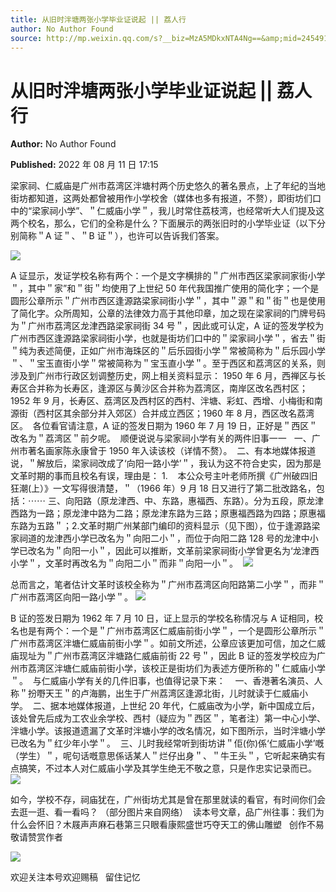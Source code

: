 ```yaml
---
title: 从旧时泮塘两张小学毕业证说起 || 荔人行
author: No Author Found
source: http://mp.weixin.qq.com/s?__biz=MzA5MDkxNTA4Ng==&amp;mid=2454912524&amp;idx=1&amp;sn=65d7f78c451fecace1adf6a7dc162423&amp;chksm=87a2366db0d5bf7b9dd8be5fca3e1eb519a3497f2b1265d9f4ed835445461b6b13151454943b#rd
---
```


# 从旧时泮塘两张小学毕业证说起 || 荔人行

**Author:** No Author Found

**Published:** 2022 年 08 月 11 日 17:15

梁家祠、仁威庙是广州市荔湾区泮塘村两个历史悠久的著名景点，上了年纪的当地街坊都知道，这两处都曾被用作小学校舍（媒体也多有报道，不赘），即街坊们口中的“梁家祠小学”、＂仁威庙小学＂，我儿时常住荔枝湾，也经常听大人们提及这两个校名，那么，它们的全称是什么？下面展示的两张旧时的小学毕业证（以下分别简称＂A 证＂、＂B 证＂），也许可以告诉我们答案。

![](https://mmbiz.qpic.cn/mmbiz_jpg/PJWG74pLsMbiagYIJw4PekOLHwvW2duuWhywDgjhCvZjLSraTDt5POULZRLF1SRmGCWZMDJ3u8SPiaxCL361Z67A/640)

A 证显示，发证学校名称有两个：一个是文字横排的＂广州市西区梁家祠家街小学＂，其中＂家”和＂街＂均使用了上世纪 50 年代我国推广使用的简化字；一个是圆形公章所示＂广州市西区逢源路梁家祠街小学＂，其中＂源＂和＂街＂也是使用了简化字。众所周知，公章的法律效力高于其他印章，加之现在梁家祠的门牌号码为＂广州市荔湾区龙津西路梁家祠街 34 号＂，因此或可认定，A 证的签发学校为广州市西区逢源路梁家祠街小学，也就是街坊们口中的＂梁家祠小学＂，省去＂街＂纯为表述简便，正如广州市海珠区的＂后乐园街小学＂常被简称为＂后乐园小学＂、＂宝玉直街小学＂常被简称为＂宝玉直小学＂。至于西区和荔湾区的关系，则涉及到广州市行政区划调整历史，网上相关资料显示： 1950 年 6 月，西禅区与长寿区合并称为长寿区，逢源区与黄沙区合并称为荔湾区，南岸区改名西村区；1952 年 9 月，长寿区、荔湾区及西村区的西村、泮塘、彩虹、西增、小梅街和南源街（西村区其余部分并入郊区）合并成立西区；1960 年 8 月，西区改名荔湾区。  各位看官请注意，A 证的签发日期为 1960 年 7 月 19 日，正好是＂西区＂改名为＂荔湾区＂前夕呢。  顺便说说与梁家祠小学有关的两件旧事一一   一、广州市著名画家陈永康曾于 1950 年入读该校（详情不赘）。  二、有本地媒体报道说，＂解放后，梁家祠改成了‘向阳一路小学’＂，我认为这不符合史实，因为那是文革时期的事而且校名有误，理由是： 1.    本公众号主叶老师所撰《广州破四旧狂潮(上）》一文写得很清楚，＂（1966 年）9 月 18 日又进行了第二批改路名，包括：⋯⋯ 三、向阳路（原龙津西、中、东路，惠福西、东路）。分为五段，原龙津西路为一路；原龙津中路为二路；原龙津东路为三路；原惠福西路为四路；原惠福东路为五路＂；2.文革时期广州某部门编印的资料显示（见下图），位于逢源路梁家祠道的龙津西小学已改名为＂向阳二小＂，而位于向阳二路 128 号的龙津中小学已改名为＂向阳一小＂，因此可以推断，文革前梁家祠街小学曾更名为‘龙津西小学＂，文革时再改名为＂向阳二小＂而非＂向阳一小＂。 
![](https://mmbiz.qpic.cn/mmbiz_jpg/PJWG74pLsMbiagYIJw4PekOLHwvW2duuWDibibBV0hZh0uQmh4d16zwK7xIiauqzh6mIrKOZ13tZAiccJnvkicC0jf5w/640)

总而言之，笔者估计文革时该校全称为＂广州市荔湾区向阳路第二小学＂，而非＂广州市荔湾区向阳一路小学＂。
![](https://mmbiz.qpic.cn/mmbiz_jpg/PJWG74pLsMbiagYIJw4PekOLHwvW2duuWgcUzs18zIJN4Vrua16vjyayWOPeZm477dMwv7uNID4kB4WALlcc9WA/640)

B 证的签发日期为 1962 年 7 月 10 日，证上显示的学校名称情况与 A 证相同，校名也是有两个：一个是＂广州市荔湾区仁威庙前街小学＂，一个是圆形公章所示＂广州市荔湾区泮塘仁威庙前街小学＂。如前文所述，公章应该更加可信，加之仁威庙现址为＂广州市荔湾区泮塘路仁威庙前街 22 号＂，因此 B 证的签发学校应为广州市荔湾区泮塘仁威庙前街小学，该校正是街坊们为表述方便所称的＂仁威庙小学＂。  与仁威庙小学有关的几件旧事，也值得记录下来：    一、香港著名演员、人称＂扮嘢天王＂的卢海鹏，出生于广州荔湾区逢源北街，儿时就读于仁威庙小学。  二、据本地媒体报道，上世纪 20 年代，仁威庙改为小学，新中国成立后，该处曾先后成为工农业余学校、西村（疑应为＂西区＂，笔者注）第一中心小学、泮塘小学。该报道遗漏了文革时泮塘小学的改名情况，如下图所示，当时泮塘小学已改名为＂红少年小学＂。  三、儿时我经常听到街坊讲＂佢(你)係‘仁威庙小学’嘅（学生）＂，呢句话嘅意思係话某人＂烂仔出身＂、＂牛王头＂，它听起来确实有点搞笑，不过本人对仁威庙小学及其学生绝无不敬之意，只是作忠实记录而已。 
![](https://mmbiz.qpic.cn/mmbiz_jpg/PJWG74pLsMbiagYIJw4PekOLHwvW2duuWHDIEORoQ6gSYBjPDeQ4qadxY5gyHwyOWpdmIBoiae0N7BSYNwePOdcQ/640)

如今，学校不存，祠庙犹在，广州街坊尤其是曾在那里就读的看官，有时间你们会去逛一逛、看一看吗？ （部分图片来自网络）  读本号文章，品广州往事：我们为什么会怀旧？木屐声声麻石巷第三只眼看康熙盛世巧夺天工的佛山雕塑   创作不易敬请赞赏作者

![](https://mmbiz.qpic.cn/mmbiz_jpg/PJWG74pLsMattAskmpcvtPqMpIAHv903ej09445slGiacxZia7YJLTjTfduepq4uPgA9SsCrq2xPG9UmJD0ao2MA/640?wx_fmt=jpeg)

欢迎关注本号欢迎赐稿   留住记忆
